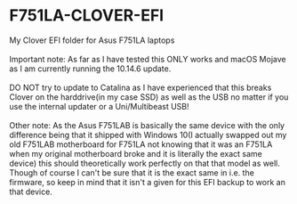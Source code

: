 # F751LA-CLOVER-EFI
My Clover EFI folder for Asus F751LA laptops<br></br>
Important note: As far as I have tested this ONLY works and macOS Mojave as I am currently running the 10.14.6 update.<br></br>
DO NOT try to update to Catalina as I have experienced that this breaks Clover on the harddrive(in my case SSD) as well as the USB no matter if you use the internal updater or a Uni/Multibeast USB!<br></br>
Other note: As the Asus F751LAB is basically the same device with the only difference being that it shipped with Windows 10(I actually swapped out my old F751LAB motherboard for F751LA not knowing that it was an F751LA when my original motherboard broke and it is literally the exact same device) this should theoretically work perfectly on that that model as well. Though of course I can't be sure that it is the exact same in i.e. the firmware, so keep in mind that it isn't a given for this EFI backup to work an that device.<br></br>
